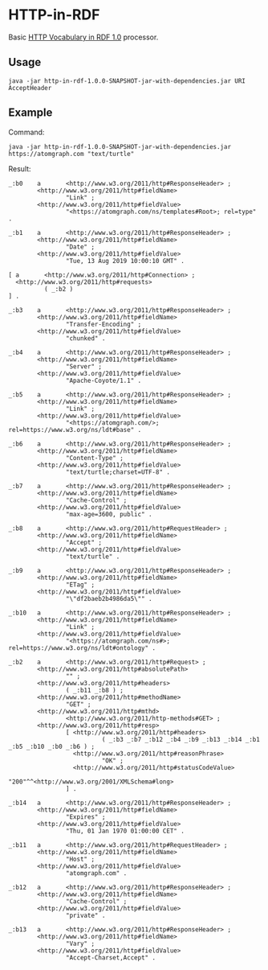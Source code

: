 # HTTP-in-RDF

Basic [HTTP Vocabulary in RDF 1.0](https://www.w3.org/TR/HTTP-in-RDF10/) processor.

## Usage

    java -jar http-in-rdf-1.0.0-SNAPSHOT-jar-with-dependencies.jar URI AcceptHeader

## Example

Command:

    java -jar http-in-rdf-1.0.0-SNAPSHOT-jar-with-dependencies.jar https://atomgraph.com "text/turtle"

Result:

    _:b0    a       <http://www.w3.org/2011/http#ResponseHeader> ;
            <http://www.w3.org/2011/http#fieldName>
                    "Link" ;
            <http://www.w3.org/2011/http#fieldValue>
                    "<https://atomgraph.com/ns/templates#Root>; rel=type" .

    _:b1    a       <http://www.w3.org/2011/http#ResponseHeader> ;
            <http://www.w3.org/2011/http#fieldName>
                    "Date" ;
            <http://www.w3.org/2011/http#fieldValue>
                    "Tue, 13 Aug 2019 10:00:10 GMT" .

    [ a       <http://www.w3.org/2011/http#Connection> ;
      <http://www.w3.org/2011/http#requests>
              ( _:b2 )
    ] .

    _:b3    a       <http://www.w3.org/2011/http#ResponseHeader> ;
            <http://www.w3.org/2011/http#fieldName>
                    "Transfer-Encoding" ;
            <http://www.w3.org/2011/http#fieldValue>
                    "chunked" .

    _:b4    a       <http://www.w3.org/2011/http#ResponseHeader> ;
            <http://www.w3.org/2011/http#fieldName>
                    "Server" ;
            <http://www.w3.org/2011/http#fieldValue>
                    "Apache-Coyote/1.1" .

    _:b5    a       <http://www.w3.org/2011/http#ResponseHeader> ;
            <http://www.w3.org/2011/http#fieldName>
                    "Link" ;
            <http://www.w3.org/2011/http#fieldValue>
                    "<https://atomgraph.com/>; rel=https://www.w3.org/ns/ldt#base" .

    _:b6    a       <http://www.w3.org/2011/http#ResponseHeader> ;
            <http://www.w3.org/2011/http#fieldName>
                    "Content-Type" ;
            <http://www.w3.org/2011/http#fieldValue>
                    "text/turtle;charset=UTF-8" .

    _:b7    a       <http://www.w3.org/2011/http#ResponseHeader> ;
            <http://www.w3.org/2011/http#fieldName>
                    "Cache-Control" ;
            <http://www.w3.org/2011/http#fieldValue>
                    "max-age=3600, public" .

    _:b8    a       <http://www.w3.org/2011/http#RequestHeader> ;
            <http://www.w3.org/2011/http#fieldName>
                    "Accept" ;
            <http://www.w3.org/2011/http#fieldValue>
                    "text/turtle" .

    _:b9    a       <http://www.w3.org/2011/http#ResponseHeader> ;
            <http://www.w3.org/2011/http#fieldName>
                    "ETag" ;
            <http://www.w3.org/2011/http#fieldValue>
                    "\"df2baeb2b4986da5\"" .

    _:b10   a       <http://www.w3.org/2011/http#ResponseHeader> ;
            <http://www.w3.org/2011/http#fieldName>
                    "Link" ;
            <http://www.w3.org/2011/http#fieldValue>
                    "<https://atomgraph.com/ns#>; rel=https://www.w3.org/ns/ldt#ontology" .

    _:b2    a       <http://www.w3.org/2011/http#Request> ;
            <http://www.w3.org/2011/http#absolutePath>
                    "" ;
            <http://www.w3.org/2011/http#headers>
                    ( _:b11 _:b8 ) ;
            <http://www.w3.org/2011/http#methodName>
                    "GET" ;
            <http://www.w3.org/2011/http#mthd>
                    <http://www.w3.org/2011/http-methods#GET> ;
            <http://www.w3.org/2011/http#resp>
                    [ <http://www.w3.org/2011/http#headers>
                              ( _:b3 _:b7 _:b12 _:b4 _:b9 _:b13 _:b14 _:b1 _:b5 _:b10 _:b0 _:b6 ) ;
                      <http://www.w3.org/2011/http#reasonPhrase>
                              "OK" ;
                      <http://www.w3.org/2011/http#statusCodeValue>
                              "200"^^<http://www.w3.org/2001/XMLSchema#long>
                    ] .

    _:b14   a       <http://www.w3.org/2011/http#ResponseHeader> ;
            <http://www.w3.org/2011/http#fieldName>
                    "Expires" ;
            <http://www.w3.org/2011/http#fieldValue>
                    "Thu, 01 Jan 1970 01:00:00 CET" .

    _:b11   a       <http://www.w3.org/2011/http#RequestHeader> ;
            <http://www.w3.org/2011/http#fieldName>
                    "Host" ;
            <http://www.w3.org/2011/http#fieldValue>
                    "atomgraph.com" .

    _:b12   a       <http://www.w3.org/2011/http#ResponseHeader> ;
            <http://www.w3.org/2011/http#fieldName>
                    "Cache-Control" ;
            <http://www.w3.org/2011/http#fieldValue>
                    "private" .

    _:b13   a       <http://www.w3.org/2011/http#ResponseHeader> ;
            <http://www.w3.org/2011/http#fieldName>
                    "Vary" ;
            <http://www.w3.org/2011/http#fieldValue>
                    "Accept-Charset,Accept" .
